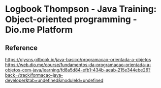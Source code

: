 # Logbook Thompson - Java Training: Object-oriented programming  - Dio.me Platform

## Reference
https://glysns.gitbook.io/java-basico/programacao-orientada-a-objetos
https://web.dio.me/course/fundamentos-da-programacao-orientada-a-objetos-com-java/learning/fd8a5d84-efb1-434b-aeab-215e344ebe26?back=/track/formacao-java-developer&tab=undefined&moduleId=undefined

